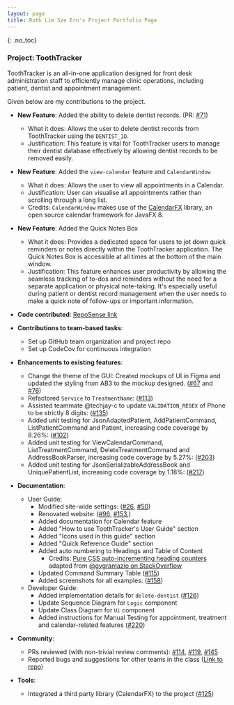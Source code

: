 ```yaml
---
layout: page
title: Ruth Lim Sze Ern's Project Portfolio Page
---
```


{: .no_toc}
### Project: ToothTracker

ToothTracker is an all-in-one application designed for front desk administration staff to efficiently manage clinic operations,
including patient, dentist and appointment management.

Given below are my contributions to the project.

* **New Feature**: Added the ability to delete dentist records.
(PR: [#71](https://github.com/AY2324S1-CS2103T-W10-3/tp/pull/71))
  * What it does: Allows the user to delete dentist records from ToothTracker using the `DENTIST_ID`.
  * Justification: This feature is vital for ToothTracker users to manage their dentist database effectively by allowing dentist records to be removed easily.

* **New Feature**: Added the `view-calendar` feature and `CalendarWindow`
  * What it does: Allows the user to view all appointments in a Calendar.
  * Justification: User can visualise all appointments rather than scrolling through a long list.
  * Credits: `CalendarWindow` makes use of the [CalendarFX](https://github.com/dlsc-software-consulting-gmbh/CalendarFX) library, an open source calendar framework for JavaFX 8.

* **New Feature**: Added the Quick Notes Box
  * What it does: Provides a dedicated space for users to jot down quick reminders or notes directly within the ToothTracker application.
The Quick Notes Box is accessible at all times at the bottom of the main window.
  * Justification: This feature enhances user productivity by allowing the seamless tracking of to-dos and reminders
without the need for a separate application or physical note-taking. It's especially useful during patient or dentist
record management when the user needs to make a quick note of follow-ups or important information.

* **Code contributed**: [RepoSense link](https://nus-cs2103-ay2324s1.github.io/tp-dashboard/?search=ruth-lim&breakdown=true)

* **Contributions to team-based tasks**:
  * Set up GitHub team organization and project repo
  * Set up CodeCov for continuous integration

* **Enhancements to existing features**:
  * Change the theme of the GUI: Created mockups of UI in Figma and updated the styling from AB3 to the mockup designed.
([#67](https://github.com/AY2324S1-CS2103T-W10-3/tp/pull/67) and [#76](https://github.com/AY2324S1-CS2103T-W10-3/tp/pull/76))
  * Refactored `Service` to `TreatmentName`: ([#113](https://github.com/AY2324S1-CS2103T-W10-3/tp/pull/113))
  * Assisted teammate @techjay-c to update `VALIDATION_REGEX` of Phone to be strictly 8 digits: ([#135](https://github.com/AY2324S1-CS2103T-W10-3/tp/pull/135)) 
  * Added unit testing for JsonAdaptedPatient, AddPatientCommand, ListPatientCommand and Patient, increasing code coverage by 8.26%: ([#102](https://github.com/AY2324S1-CS2103T-W10-3/tp/pull/102))
  * Added unit testing for ViewCalendarCommand, ListTreatmentCommand, DeleteTreatmentCommand and AddressBookParser, increasing code coverage by 5.27%: ([#203](https://github.com/AY2324S1-CS2103T-W10-3/tp/pull/203))
  * Added unit testing for JsonSerializableAddressBook and UniquePatientList, increasing code coverage by 1.18%: ([#217](https://github.com/AY2324S1-CS2103T-W10-3/tp/pull/217))

* **Documentation**:
  * User Guide:
    * Modified site-wide settings: ([#26](https://github.com/AY2324S1-CS2103T-W10-3/tp/pull/26), [#50](https://github.com/AY2324S1-CS2103T-W10-3/tp/pull/50))
    * Renovated website: ([#96](https://github.com/AY2324S1-CS2103T-W10-3/tp/pull/96), [#153](https://github.com/AY2324S1-CS2103T-W10-3/tp/pull/153),)
    * Added documentation for Calendar feature
    * Added "How to use ToothTracker's User Guide" section
    * Added "Icons used in this guide" section
    * Added "Quick Reference Guide" section
    * Added auto numbering to Headings and Table of Content
      * Credits: [Pure CSS auto-incrementing heading counters](https://github.com/AY2324S1-CS2103T-W10-3/tp/blob/master/docs/_sass/toc.scss) adapted from [@gvgramazio on StackOverflow](https://stackoverflow.com/a/51007932/9311854)
    * Updated Command Summary Table ([#115](https://github.com/AY2324S1-CS2103T-W10-3/tp/pull/115))
    * Added screenshots for all examples: ([#158](https://github.com/AY2324S1-CS2103T-W10-3/tp/pull/158))
  * Developer Guide:
    * Added implementation details for `delete-dentist` ([#126](https://github.com/AY2324S1-CS2103T-W10-3/tp/pull/126))
    * Update Sequence Diagram for `Logic` component
    * Update Class Diagram for `Ui` component
    * Added instructions for Manual Testing for appointment, treatment and calendar-related features ([#220](https://github.com/AY2324S1-CS2103T-W10-3/tp/pull/220))

* **Community**:
  * PRs reviewed (with non-trivial review comments): [#114](https://github.com/AY2324S1-CS2103T-W10-3/tp/pull/114),
[#119](https://github.com/AY2324S1-CS2103T-W10-3/tp/pull/119), [#145](https://github.com/AY2324S1-CS2103T-W10-3/tp/pull/145)
  * Reported bugs and suggestions for other teams in the class ([Link to repo](https://github.com/ruth-lim/ped))

* **Tools**:
  * Integrated a third party library (CalendarFX) to the project ([#125](https://github.com/AY2324S1-CS2103T-W10-3/tp/pull/125))

